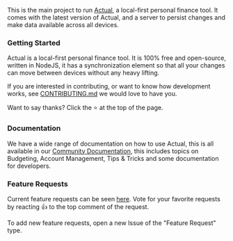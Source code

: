 This is the main project to run [Actual](https://github.com/actualbudget/actual), a local-first personal finance tool. It comes with the latest version of Actual, and a server to persist changes and make data available across all devices.

### Getting Started
Actual is a local-first personal finance tool. It is 100% free and open-source, written in NodeJS, it has a synchronization element so that all your changes can move between devices without any heavy lifting.

If you are interested in contributing, or want to know how development works, see [CONTRIBUTING.md](https://github.com/actualbudget/actual/blob/master/CONTRIBUTING.md) we would love to have you.

Want to say thanks? Click the ⭐ at the top of the page.

### Documentation 

We have a wide range of documentation on how to use Actual, this is all available in our [Community Documentation](https://actualbudget.org/docs/), this includes topics on Budgeting, Account Management, Tips & Tricks and some documentation for developers.

### Feature Requests
Current feature requests can be seen [here](https://github.com/actualbudget/actual/issues?q=is%3Aissue+label%3A%22needs+votes%22+sort%3Areactions-%2B1-desc). Vote for your favorite requests by reacting 👍 to the top comment of the request.

To add new feature requests, open a new Issue of the "Feature Request" type.